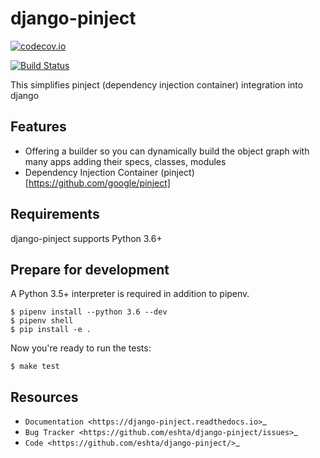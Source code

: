 django-pinject
==============

[![codecov.io](http://codecov.io/github/eshta/django-pinject/coverage.svg?branch=master)](http://codecov.io/github/eshta/django-pinject?branch=master)

[![Build Status](https://travis-ci.com/eshta/django-pinject.svg?branch=master)](https://travis-ci.com/eshta/django-pinject)



This simplifies pinject (dependency injection container) integration into django


Features
--------

* Offering a builder so you can dynamically build the object graph with many apps adding their specs, classes, modules
* Dependency Injection Container (pinject)[https://github.com/google/pinject]


Requirements
------------

django-pinject supports Python 3.6+ 

Prepare for development
-----------------------

A Python 3.5+ interpreter is required in addition to pipenv.



    $ pipenv install --python 3.6 --dev
    $ pipenv shell
    $ pip install -e .


Now you're ready to run the tests:



    $ make test


Resources
---------

* `Documentation <https://django-pinject.readthedocs.io>`_
* `Bug Tracker <https://github.com/eshta/django-pinject/issues>`_
* `Code <https://github.com/eshta/django-pinject/>`_
